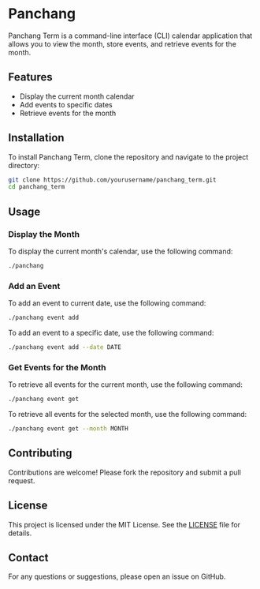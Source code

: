# Panchang

Panchang Term is a command-line interface (CLI) calendar application that allows you to view the month, store events, and retrieve events for the month.

## Features

- Display the current month calendar
- Add events to specific dates
- Retrieve events for the month

## Installation

To install Panchang Term, clone the repository and navigate to the project directory:

```sh
git clone https://github.com/yourusername/panchang_term.git
cd panchang_term
```

## Usage

### Display the Month

To display the current month's calendar, use the following command:

```sh
./panchang
```

### Add an Event

To add an event to current date, use the following command:
```sh
./panchang event add 
```

To add an event to a specific date, use the following command:
```sh
./panchang event add --date DATE
```

### Get Events for the Month

To retrieve all events for the current month, use the following command:

```sh
./panchang event get
```

To retrieve all events for the selected month, use the following command:

```sh
./panchang event get --month MONTH
```

## Contributing

Contributions are welcome! Please fork the repository and submit a pull request.

## License

This project is licensed under the MIT License. See the [LICENSE](LICENSE) file for details.

## Contact

For any questions or suggestions, please open an issue on GitHub.
